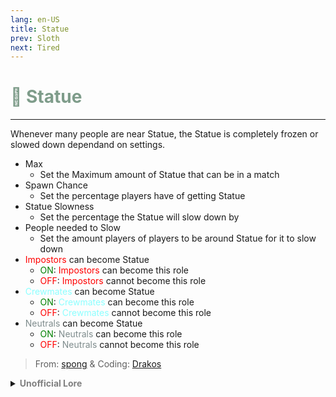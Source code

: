 ```yaml
---
lang: en-US
title: Statue
prev: Sloth
next: Tired
---
```


# <font color=#7e9c8a>🗽 <b>Statue</b></font> <Badge text="Harmful" type="tip" vertical="middle"/>
---

Whenever many people are near Statue, the Statue is completely frozen or slowed down dependand on settings.
* Max
  * Set the Maximum amount of Statue that can be in a match
* Spawn Chance
  * Set the percentage players have of getting Statue
* Statue Slowness
  * Set the percentage the Statue will slow down by
* People needed to Slow
  * Set the amount players of players to be around Statue for it to slow down
* <font color=red>Impostors</font> can become Statue
  * <font color=green>ON</font>: <font color=red>Impostors</font> can become this role
  * <font color=red>OFF</font>: <font color=red>Impostors</font> cannot become this role
* <font color=#8cffff>Crewmates</font> can become Statue
  * <font color=green>ON</font>: <font color=#8cffff>Crewmates</font> can become this role
  * <font color=red>OFF</font>: <font color=#8cffff>Crewmates</font> cannot become this role
* <font color=#7f8c8d>Neutrals</font> can become Statue
  * <font color=green>ON</font>: <font color=#7f8c8d>Neutrals</font> can become this role
  * <font color=red>OFF</font>: <font color=#7f8c8d>Neutrals</font> cannot become this role
  
> From: [spong](#) & Coding: [Drakos](#)

<details>
<summary><b><font color=gray>Unofficial Lore</font></b></summary>

Placeholder: This role is a ROLE OH EM GOSH
> Submitted by: Member
</details>